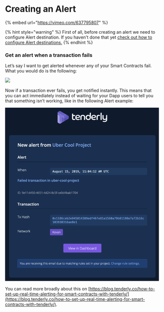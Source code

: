# Creating an Alert

{% embed url="https://vimeo.com/637795807" %}

{% hint style="warning" %}
First of all, before creating an alert we need to configure Alert destination. If you haven't done that yet [check out how to configure Alert destinations.](../alerting/alert-targets/configuring-alert-destinations.md)
{% endhint %}

### Get an alert when a transaction fails

Let’s say I want to get alerted whenever any of your Smart Contracts fail. What you would do is the following:

![](../../.gitbook/assets/1-cgb4lf9qcz\_h-ssu2-cqha.gif)

Now if a transaction ever fails, you get notified instantly. This means that you can act immediately instead of waiting for your Dapp users to tell you that something isn’t working, like in the following Alert example:

![](<../../.gitbook/assets/image (28).png>)

You can read more broadly about this on [https://blog.tenderly.co/how-to-set-up-real-time-alerting-for-smart-contracts-with-tenderly/](https://blog.tenderly.co/how-to-set-up-real-time-alerting-for-smart-contracts-with-tenderly/).
